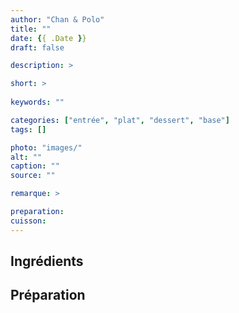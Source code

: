 ```yaml
---
author: "Chan & Polo"
title: ""
date: {{ .Date }}
draft: false

description: >

short: >
    
keywords: ""

categories: ["entrée", "plat", "dessert", "base"]
tags: []

photo: "images/"
alt: ""
caption: ""
source: ""

remarque: >

preparation: 
cuisson: 
---
```



## Ingrédients
## Préparation
